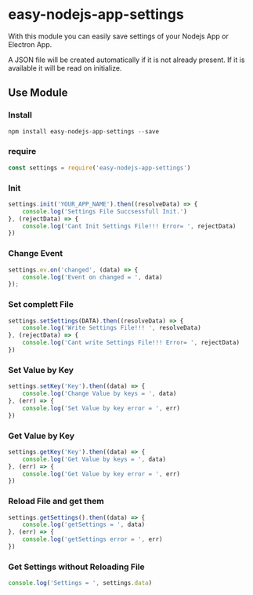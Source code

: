 # easy-nodejs-app-settings

With this module you can easily save settings of your Nodejs App or Electron App.

A JSON file will be created automatically if it is not already present. If it is available it will be read on initialize. 

## Use Module

### Install
```javascript
npm install easy-nodejs-app-settings --save
```

### require
```javascript
const settings = require('easy-nodejs-app-settings')
```

### Init
```javascript
settings.init('YOUR_APP_NAME').then((resolveData) => {
    console.log('Settings File Succsessfull Init.')
}, (rejectData) => { 
    console.log('Cant Init Settings File!!! Error= ', rejectData) 
})
```

### Change Event
```javascript
settings.ev.on('changed', (data) => {
    console.log('Event on changed = ', data)
});
```

### Set complett File
```javascript
settings.setSettings(DATA).then((resolveData) => {
    console.log('Write Settings File!!! ', resolveData) 
}, (rejectData) => { 
    console.log('Cant write Settings File!!! Error= ', rejectData) 
})
```

### Set Value by Key
```javascript
settings.setKey('Key').then((data) => {
    console.log('Change Value by keys = ', data)
}, (err) => { 
    console.log('Set Value by key error = ', err) 
})
```

### Get Value by Key
```javascript
settings.getKey('Key').then((data) => {
    console.log('Get Value by keys = ', data)
}, (err) => { 
    console.log('Get Value by key error = ', err) 
})
```

### Reload File and get them
```javascript
settings.getSettings().then((data) => {
    console.log('getSettings = ', data)
}, (err) => { 
    console.log('getSettings error = ', err) 
})
```

### Get Settings without Reloading File
```javascript
console.log('Settings = ', settings.data)
```
